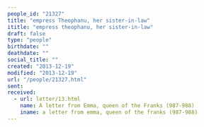 ```yaml
---
people_id: "21327"
title: "empress Theophanu, her sister-in-law"
ititle: "empress theophanu, her sister-in-law"
draft: false
type: "people"
birthdate: ""
deathdate: ""
social_title: ""
created: "2013-12-19"
modified: "2013-12-19"
url: "/people/21327.html"
sent:
received:
  - url: letter/13.html
    name: A letter from Emma, queen of the Franks (987-988)
    iname: a letter from emma, queen of the franks (987-988)
---
```

